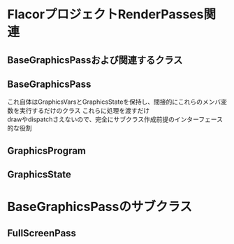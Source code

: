 # FlacorプロジェクトRenderPasses関連

## BaseGraphicsPassおよび関連するクラス

## BaseGraphicsPass
これ自体はGraphicsVarsとGraphicsStateを保持し、間接的にこれらのメンバ変数を実行するだけのクラス  これらに処理を渡すだけ  
drawやdispatchさえないので、完全にサブクラス作成前提のインターフェース的な役割  


## GraphicsProgram

## GraphicsState

# BaseGraphicsPassのサブクラス

## FullScreenPass


<!--stackedit_data:
eyJoaXN0b3J5IjpbMTc5NjM2OTUwMCwxOTM0MTgzNTgxLC0yMD
AwNjM0OTMxLDE2ODc3OTY3OTIsLTIwOTE4MDIzNjldfQ==
-->